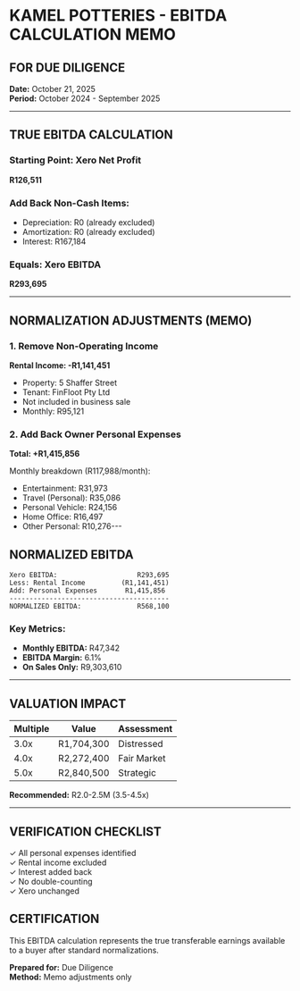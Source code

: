 # KAMEL POTTERIES - EBITDA CALCULATION MEMO
## FOR DUE DILIGENCE
**Date:** October 21, 2025  
**Period:** October 2024 - September 2025

---

## TRUE EBITDA CALCULATION

### Starting Point: Xero Net Profit
**R126,511**

### Add Back Non-Cash Items:
- Depreciation: R0 (already excluded)
- Amortization: R0 (already excluded)
- Interest: R167,184

### Equals: Xero EBITDA
**R293,695**

---

## NORMALIZATION ADJUSTMENTS (MEMO)

### 1. Remove Non-Operating Income
**Rental Income: -R1,141,451**
- Property: 5 Shaffer Street
- Tenant: FinFloot Pty Ltd
- Not included in business sale
- Monthly: R95,121

### 2. Add Back Owner Personal Expenses
**Total: +R1,415,856**

Monthly breakdown (R117,988/month):
- Entertainment: R31,973
- Travel (Personal): R35,086
- Personal Vehicle: R24,156
- Home Office: R16,497
- Other Personal: R10,276---

## NORMALIZED EBITDA

```
Xero EBITDA:                    R293,695
Less: Rental Income         (R1,141,451)
Add: Personal Expenses       R1,415,856
----------------------------------------
NORMALIZED EBITDA:              R568,100
```

### Key Metrics:
- **Monthly EBITDA:** R47,342
- **EBITDA Margin:** 6.1%
- **On Sales Only:** R9,303,610

---

## VALUATION IMPACT

| Multiple | Value | Assessment |
|----------|-------|------------|
| 3.0x | R1,704,300 | Distressed |
| 4.0x | R2,272,400 | Fair Market |
| 5.0x | R2,840,500 | Strategic |

**Recommended:** R2.0-2.5M (3.5-4.5x)

---

## VERIFICATION CHECKLIST

✓ All personal expenses identified  
✓ Rental income excluded  
✓ Interest added back  
✓ No double-counting  
✓ Xero unchanged  

## CERTIFICATION

This EBITDA calculation represents the true transferable earnings available to a buyer after standard normalizations.

**Prepared for:** Due Diligence  
**Method:** Memo adjustments only